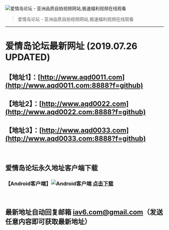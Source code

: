 ![爱情岛论坛 - 亚洲品质自拍视频网站,极速福利视频在线观看](http://ww1.sinaimg.cn/large/007drMcOgy1g5i6x3ua0xj30eg0393yo.jpg)
> 爱情岛论坛 - 亚洲品质自拍视频网站,极速福利视频在线观看

---

# 爱情岛论坛最新网址 (2019.07.26 UPDATED)
## 【地址1】：[http://www.aqd0011.com](http://www.aqd0011.com:8888?f=github)
## 【地址2】：[http://www.aqd0022.com](http://www.aqd0022.com:8888?f=github)
## 【地址3】：[http://www.aqd0033.com](http://www.aqd0033.com:8888?f=github)

<br>

## 爱情岛论坛永久地址客户端下载 
### 【Android客户端】![Android客户端](https://ww1.sinaimg.cn/large/007drMcOgy1fzljgv278jj300f00ia9t.jpg) [点击下载](https://cdn.m1968.com/app/aqdlt_android_0828.apk)

<br>

## 最新地址自动回复邮箱 [iav6.com@gmail.com](mailto:iav6.com@gmail.com)（发送任意内容即可获取最新地址）
